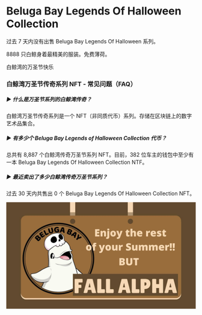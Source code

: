 # Beluga Bay Legends Of Halloween Collection

过去 7 天内没有出售 Beluga Bay Legends Of Halloween 系列。

8888 只白鲸身着最精美的服装。免费薄荷。

白鲸湾的万圣节快乐

### 白鲸湾万圣节传奇系列 NFT - 常见问题（FAQ）

##### ▶ 什么是万圣节系列的白鲸湾传奇？

白鲸湾万圣节传奇系列是一个 NFT（非同质代币）系列。存储在区块链上的数字艺术品集合。

##### ▶ 有多少个 Beluga Bay Legends of Halloween Collection 代币？

总共有 8,887 个白鲸湾传奇万圣节系列 NFT。目前，382 位车主的钱包中至少有一本 Beluga Bay Legends Of Halloween Collection NTF。

##### ▶ 最近卖出了多少白鲸湾传奇万圣节系列？

过去 30 天内共售出 0 个 Beluga Bay Legends Of Halloween Collection NFT。

![FZ-pJw0WAAEuool](FZ-pJw0WAAEuool.jpg)
